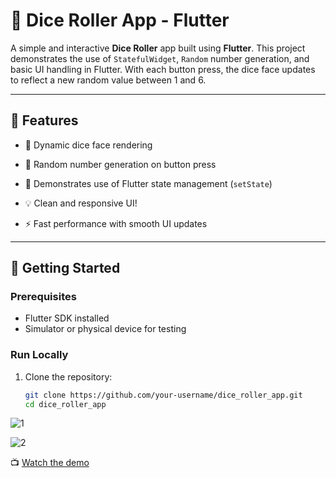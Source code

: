 # 🎲 Dice Roller App - Flutter

A simple and interactive **Dice Roller** app built using **Flutter**. This project demonstrates the use of `StatefulWidget`, `Random` number generation, and basic UI handling in Flutter. With each button press, the dice face updates to reflect a new random value between 1 and 6.

---

## 📱 Features

- 🎲 Dynamic dice face rendering
- 🔀 Random number generation on button press
- 🧠 Demonstrates use of Flutter state management (`setState`)
- 💡 Clean and responsive UI!

- ⚡ Fast performance with smooth UI updates

---

## 🚀 Getting Started

### Prerequisites

- Flutter SDK installed
- Simulator or physical device for testing

### Run Locally

1. Clone the repository:
   ```bash
   git clone https://github.com/your-username/dice_roller_app.git
   cd dice_roller_app
![1](https://github.com/user-attachments/assets/6e7d477d-3778-4d18-84c6-c1ee31f0d95e)

![2](https://github.com/user-attachments/assets/fc824323-39da-4da2-80b2-3cd0108527e5)

📺 [Watch the demo](https://youtube.com/shorts/lTd5Erv5NPc?feature=share)





